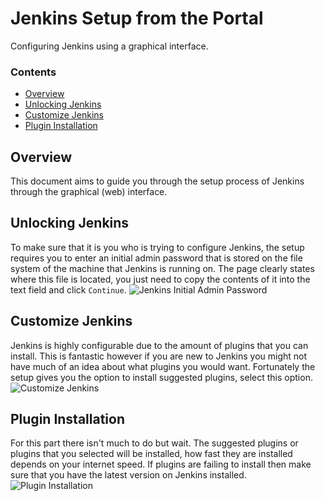 # Jenkins Setup from the Portal
Configuring Jenkins using a graphical interface.
<!--TOC_START-->
### Contents
- [Overview](#overview)
- [Unlocking Jenkins](#unlocking-jenkins)
- [Customize Jenkins](#customize-jenkins)
- [Plugin Installation](#plugin-installation)

<!--TOC_END-->
## Overview
This document aims to guide you through the setup process of Jenkins through the graphical (web) interface.
## Unlocking Jenkins
To make sure that it is you who is trying to configure Jenkins, the setup requires you to enter an initial admin password that is stored on the file system of the machine that Jenkins is running on.
The page clearly states where this file is located, you just need to copy the contents of it into the text field and click `Continue`.
![Jenkins Initial Admin Password](https://i.imgur.com/Poqds4F.png)
## Customize Jenkins
Jenkins is highly configurable due to the amount of plugins that you can install.
This is fantastic however if you are new to Jenkins you might not have much of an idea about what plugins you would want.
Fortunately the setup gives you the option to install suggested plugins, select this option.
![Customize Jenkins](../../../../images/jenkins/customize-jenkins.png)
## Plugin Installation
For this part there isn't much to do but wait.
The suggested plugins or plugins that you selected will be installed, how fast they are installed depends on your internet speed.
If plugins are failing to install then make sure that you have the latest version on Jenkins installed.
![Plugin Installation](../../../../images/jenkins/plugin-installation.png)
